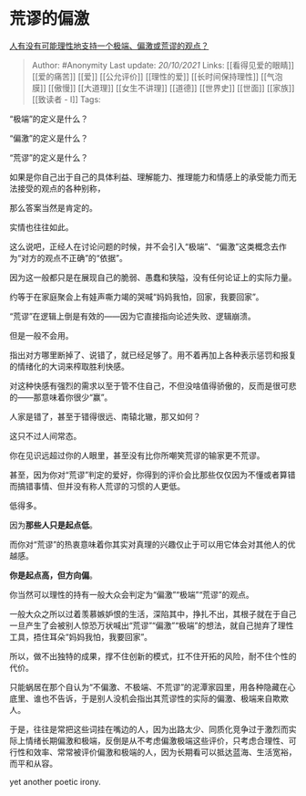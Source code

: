 # 荒谬的偏激
[人有没有可能理性地支持一个极端、偏激或荒谬的观点？](https://www.zhihu.com/question/491239389/answer/2174846070)

> Author: #Anonymity 
Last update: *20/10/2021* 
Links: [[看得见爱的眼睛]] [[爱的痛苦]] [[爱]] [[公允评价]] [[理性的爱]] [[长时间保持理性]] [[气泡膜]] [[傲慢]] [[大道理]] [[女生不讲理]] [[道德]] [[世界史]] [[世面]] [[家族]] [[致读者 - I]]
Tags: 

“极端”的定义是什么？

“偏激”的定义是什么？

“荒谬”的定义是什么？

如果是你自己出于自己的具体利益、理解能力、推理能力和情感上的承受能力而无法接受的观点的各种别称，

那么答案当然是肯定的。

实情也往往如此。

这么说吧，正经人在讨论问题的时候，并不会引入“极端”、“偏激”这类概念去作为“对方的观点不正确”的“依据”。

因为这一般都只是在展现自己的脆弱、愚蠢和狭隘，没有任何论证上的实际力量。

约等于在家庭聚会上有娃声嘶力竭的哭喊“妈妈我怕，回家，我要回家”。

“荒谬”在逻辑上倒是有效的——因为它直接指向论述失败、逻辑崩溃。

但是一般不会用。

指出对方哪里断掉了、说错了，就已经足够了。用不着再加上各种表示惩罚和报复的情绪化的大词来榨取胜利快感。

对这种快感有强烈的需求以至于管不住自己，不但没啥值得骄傲的，反而是很可悲的——那意味着你很少“赢”。

人家是错了，甚至于错得很远、南辕北辙，那又如何？

这只不过人间常态。

你在见识远超过你的人眼里，甚至没有比你所嘲笑荒谬的输家更不荒谬。

甚至，因为你对“荒谬”判定的爱好，你得到的评价会比那些仅仅因为不懂或者算错而搞错事情、但并没有称人荒谬的习惯的人更低。

低得多。

因为**那些人只是起点低**。

而你对“荒谬”的热衷意味着你其实对真理的兴趣仅止于可以用它体会对其他人的优越感。

**你是起点高，但方向偏**。

  

你当然可以理性的持有一般大众会判定为“偏激”“极端”“荒谬”的观点。

一般大众之所以过着羡慕嫉妒恨的生活，深陷其中，挣扎不出，其根子就在于自己一旦产生了会被别人惊恐万状喊出“荒谬”“偏激”“极端”的想法，就自己抛弃了理性工具，捂住耳朵“妈妈我怕，我要回家”。

所以，做不出独特的成果，撑不住创新的模式，扛不住开拓的风险，耐不住个性的代价。

只能蜗居在那个自认为“不偏激、不极端、不荒谬”的泥潭家园里，用各种隐藏在心底里、谁也不告诉，于是别人没机会指出其荒谬性的实际的偏激、极端来自欺欺人。

于是，往往是常把这些词挂在嘴边的人，因为出路太少、同质化竞争过于激烈而实际上情绪长期偏激和极端，反倒是从不考虑偏激极端这些评价，只考虑合理性、可行性和效率、常常被评价偏激和极端的人，因为长期看可以抵达蓝海、生活宽裕，而平和从容。

yet another poetic irony.